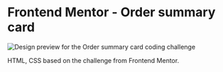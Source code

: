 # Frontend Mentor - Order summary card

![Design preview for the Order summary card coding challenge](./design/desktop-preview.jpg)

HTML, CSS based on the challenge from Frontend Mentor.
